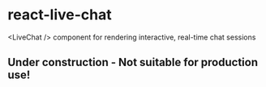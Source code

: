 # react-live-chat
&lt;LiveChat /> component for rendering interactive, real-time chat sessions

## Under construction - Not suitable for production use!